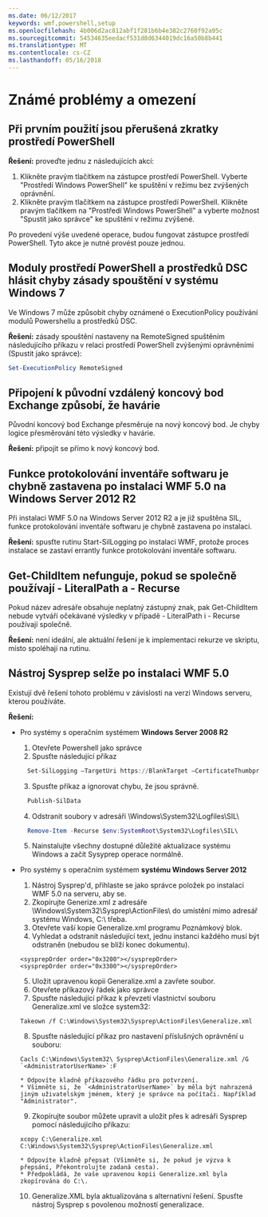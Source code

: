 ```yaml
---
ms.date: 06/12/2017
keywords: wmf,powershell,setup
ms.openlocfilehash: 4b006d2ac812abf1f281b6b4e382c2760f92a95c
ms.sourcegitcommit: 54534635eedacf531d8d6344019dc16a50b8b441
ms.translationtype: MT
ms.contentlocale: cs-CZ
ms.lasthandoff: 05/16/2018
---
```

# <a name="known-issues-and-limitations"></a>Známé problémy a omezení

<a name="powershell-shortcuts-are-broken-when-used-for-the-first-time"></a>Při prvním použití jsou přerušená zkratky prostředí PowerShell
------------------------------------------------------------

**Řešení:** proveďte jednu z následujících akcí:

1.  Klikněte pravým tlačítkem na zástupce prostředí PowerShell. Vyberte "Prostředí Windows PowerShell" ke spuštění v režimu bez zvýšených oprávnění.
2.  Klikněte pravým tlačítkem na zástupce prostředí PowerShell. Klikněte pravým tlačítkem na "Prostředí Windows PowerShell" a vyberte možnost "Spustit jako správce" ke spuštění v režimu zvýšené.

Po provedení výše uvedené operace, budou fungovat zástupce prostředí PowerShell. Tyto akce je nutné provést pouze jednou.


<a name="powershell-modules-and-dsc-resources-report-errors-about-executionpolicy-on-windows-7"></a>Moduly prostředí PowerShell a prostředků DSC hlásit chyby zásady spouštění v systému Windows 7
-------------------------------------------------------------------------------------
Ve Windows 7 může způsobit chyby oznámené o ExecutionPolicy používání modulů Powershellu a prostředků DSC.

**Řešení:** zásady spouštění nastaveny na RemoteSigned spuštěním následujícího příkazu v relaci prostředí PowerShell zvýšenými oprávněními (Spustit jako správce):

```powershell
Set-ExecutionPolicy RemoteSigned
```

<a name="connecting-to-an-old-remote-exchange-endpoint-causes-a-crash"></a>Připojení k původní vzdálený koncový bod Exchange způsobí, že havárie
------------------------------------------------------------

Původní koncový bod Exchange přesměruje na nový koncový bod. Je chyby logice přesměrování této výsledky v havárie.

**Řešení:** připojit se přímo k nový koncový bod.


<a name="software-inventory-logging-feature-is-erroneously-stopped-after-wmf-50-installation-on-windows-server-2012-r2"></a>Funkce protokolování inventáře softwaru je chybně zastavena po instalaci WMF 5.0 na Windows Server 2012 R2
-------------------------------------------------------------------------------------------------------------

Při instalaci WMF 5.0 na Windows Server 2012 R2 a je již spuštěna SIL, funkce protokolování inventáře softwaru je chybně zastavena po instalaci.

**Řešení:** spusťte rutinu Start-SilLogging po instalaci WMF, protože proces instalace se zastaví errantly funkce protokolování inventáře softwaru.

<a name="get-childitem-does-not-work-if--literalpath-and--recurse-are-used-together"></a>Get-ChildItem nefunguje, pokud se společně používají - LiteralPath a - Recurse
--------------------------------------------------------------------------

Pokud název adresáře obsahuje neplatný zástupný znak, pak Get-ChildItem nebude vytváří očekávané výsledky v případě - LiteralPath i - Recurse používají společně.

**Řešení:** není ideální, ale aktuální řešení je k implementaci rekurze ve skriptu, místo spoléhají na rutinu.


<a name="sysprep-fails-after-wmf-50-installation"></a>Nástroj Sysprep selže po instalaci WMF 5.0
----------------------------------------

Existují dvě řešení tohoto problému v závislosti na verzi Windows serveru, kterou používáte.

**Řešení:**
- Pro systémy s operačním systémem **Windows Server 2008 R2**
  1. Otevřete Powershell jako správce
  2. Spusťte následující příkaz

  ```powershell
    Set-SilLogging –TargetUri https://BlankTarget –CertificateThumbprint 0123456789
  ```
  3. Spusťte příkaz a ignorovat chybu, že jsou správně.

  ```powershell
    Publish-SilData
   ```
  4. Odstranit soubory v adresáři \Windows\System32\Logfiles\SIL\

  ```powershell
    Remove-Item -Recurse $env:SystemRoot\System32\Logfiles\SIL\
  ```
  5. Nainstalujte všechny dostupné důležité aktualizace systému Windows a začít Sysyprep operace normálně.

- Pro systémy s operačním systémem **systému Windows Server 2012**
  1.    Nástroj Sysprep'd, přihlaste se jako správce položek po instalaci WMF 5.0 na serveru, aby se.
  2.    Zkopírujte Generize.xml z adresáře \Windows\System32\Sysprep\ActionFiles\ do umístění mimo adresář systému Windows, C:\ třeba.
  3.    Otevřete vaší kopie Generalize.xml programu Poznámkový blok.
  4.    Vyhledat a odstranit následující text, jednu instanci každého musí být odstraněn (nebudou se blíží konec dokumentu).

    ```
    <sysprepOrder order="0x3200"></sysprepOrder>
    <sysprepOrder order="0x3300"></sysprepOrder>
    ```

  5.    Uložit upravenou kopii Generalize.xml a zavřete soubor.
  6.    Otevřete příkazový řádek jako správce
  7.    Spusťte následující příkaz k převzetí vlastnictví souboru Generalize.xml ve složce system32:

    ```
    Takeown /f C:\Windows\System32\Sysprep\ActionFiles\Generalize.xml
    ```

  8.    Spusťte následující příkaz pro nastavení příslušných oprávnění u souboru:

    ```
    Cacls C:\Windows\System32\ Sysprep\ActionFiles\Generalize.xml /G `<AdministratorUserName>`:F
    ```
      * Odpovíte kladně příkazového řádku pro potvrzení.
      * Všimněte si, že `<AdministratorUserName>` by měla být nahrazená jiným uživatelským jménem, který je správce na počítači. Například "Administrator".

  9.    Zkopírujte soubor můžete upravit a uložit přes k adresáři Sysprep pomocí následujícího příkazu:

    ```
    xcopy C:\Generalize.xml C:\Windows\System32\Sysprep\ActionFiles\Generalize.xml
    ```
      * Odpovíte kladně přepsat (Všimněte si, že pokud je výzva k přepsání, Překontrolujte zadaná cesta).
      * Předpokládá, že vaše upravenou kopii Generalize.xml byla zkopírována do C:\.

  10.   Generalize.XML byla aktualizována s alternativní řešení. Spusťte nástroj Sysprep s povolenou možností generalizace.
